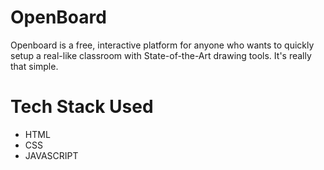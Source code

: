 # OpenBoard
Openboard is a free, interactive platform for anyone who wants to quickly setup a real-like classroom with State-of-the-Art drawing tools. It's really that simple.
# Tech Stack Used
-  HTML
-  CSS
-  JAVASCRIPT
